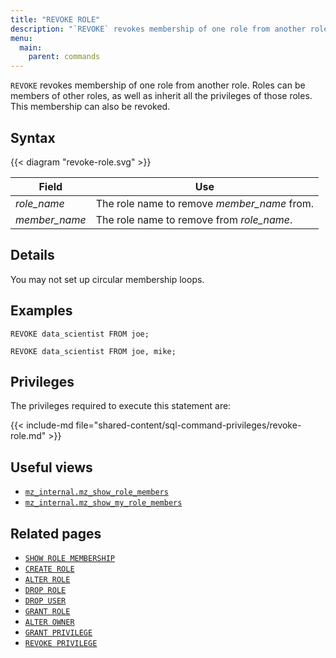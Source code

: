 ```yaml
---
title: "REVOKE ROLE"
description: "`REVOKE` revokes membership of one role from another role."
menu:
  main:
    parent: commands
---
```


`REVOKE` revokes membership of one role from another role. Roles can be members
of other roles, as well as inherit all the privileges of those
roles. This membership can also be revoked.

## Syntax

{{< diagram "revoke-role.svg" >}}

Field         | Use
--------------|--------------------------------------------------
_role_name_   | The role name to remove _member_name_ from.
_member_name_ | The role name to remove from _role_name_.

## Details

You may not set up circular membership loops.

## Examples

```mzsql
REVOKE data_scientist FROM joe;
```

```mzsql
REVOKE data_scientist FROM joe, mike;
```

## Privileges

The privileges required to execute this statement are:

{{< include-md file="shared-content/sql-command-privileges/revoke-role.md" >}}

## Useful views

- [`mz_internal.mz_show_role_members`](/sql/system-catalog/mz_internal/#mz_show_role_members)
- [`mz_internal.mz_show_my_role_members`](/sql/system-catalog/mz_internal/#mz_show_my_role_members)

## Related pages

- [`SHOW ROLE MEMBERSHIP`](../show-role-membership)
- [`CREATE ROLE`](../create-role)
- [`ALTER ROLE`](../alter-role)
- [`DROP ROLE`](../drop-role)
- [`DROP USER`](../drop-user)
- [`GRANT ROLE`](../grant-role)
- [`ALTER OWNER`](../alter-owner)
- [`GRANT PRIVILEGE`](../grant-privilege)
- [`REVOKE PRIVILEGE`](../revoke-privilege)
